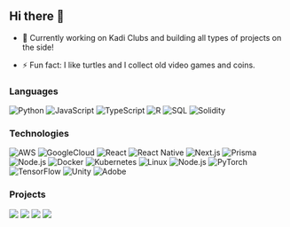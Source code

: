 ## Hi there 👋

- 🔭 Currently working on Kadi Clubs and building all types of projects on the side!

- ⚡ Fun fact: I like turtles and I collect old video games and coins.


### Languages

![Python](https://img.shields.io/badge/-Python-000?&logo=Python)
![JavaScript](https://img.shields.io/badge/-JavaScript-000?&logo=JavaScript)
![TypeScript](https://img.shields.io/badge/-TypeScript-000?&logo=TypeScript)
![R](https://img.shields.io/badge/-R-000?&logo=R)
![SQL](https://img.shields.io/badge/-SQL-000?&logo=MySQL)
![Solidity](https://img.shields.io/badge/-Solidity-000?&logo=Solidity)

### Technologies

![AWS](https://img.shields.io/badge/-AWS-000?&logo=Amazon-AWS&logoColor=F90)
![GoogleCloud](https://img.shields.io/badge/-GoogleCloud-000?&logo=GoogleCloud)
![React](https://img.shields.io/badge/-React-000?&logo=React)
![React Native](https://img.shields.io/badge/React_Native-000.svg?&logo=react&logoColor=#99999)
![Next.js](https://img.shields.io/badge/-Next.js-000?&logo=Next.js)
![Prisma](https://img.shields.io/badge/-Prisma-000?&logo=Prisma)
![Node.js](https://img.shields.io/badge/-Node.js-000?&logo=Node.js)
![Docker](https://img.shields.io/badge/-Next.js-000?&logo=Next.js)
![Kubernetes](https://img.shields.io/badge/-Kubernetes-000?&logo=Kubernetes)
![Linux](https://img.shields.io/badge/-Linux-000?&logo=Linux)
![Node.js](https://img.shields.io/badge/-Node.js-000?&logo=node.js)
![PyTorch](https://img.shields.io/badge/-PyTorch-000?&logo=PyTorch)
![TensorFlow](https://img.shields.io/badge/-TensorFlow-000?&logo=TensorFlow)
![Unity](https://img.shields.io/badge/-Unity-000?&logo=Unity)
![Adobe](https://img.shields.io/badge/-Adobe-000?&logo=Adobe)


### Projects

[![](https://img.shields.io/badge/-💪🏻%20My%20Personal%20Website-000)](https://luis-resume.vercel.app/)
[![](https://img.shields.io/badge/-⛳%20Kadi%20Clubs%20-000)](https://www.kadi.club/)
[![](https://img.shields.io/badge/-🎴%20dbay-000)](https://web.archive.org/web/20190705153954/http://www.dbay.ai/)
[![](https://img.shields.io/badge/-🔥%20Universal%20Graph-000)](https://universal-graph.vercel.app/)





